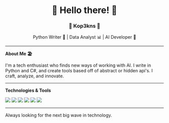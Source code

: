 <h1 align="center">🌴 Hello there! 🌴</h1>

<h3 align="center">🌊 Kop3kns 🌊</h3>
<p align="center">
  Python Writer 🐍 | Data Analyst 📊 | AI Developer 🤖
</p>

---

**About Me 🏖️**

I'm a tech enthusiast who finds new ways of working with AI. I write in Python and C#, and create tools based off of abstract or hidden api's. I craft, analyze, and innovate.

---

**Technologies & Tools**

![](https://img.shields.io/badge/Code-Python-blue?style=for-the-badge&logo=python)
![](https://img.shields.io/badge/Code-C%23-blue?style=for-the-badge&logo=c-sharp)
![](https://img.shields.io/badge/Tool-Pandas-orange?style=for-the-badge&logo=pandas)
![](https://img.shields.io/badge/Tool-Xbox%20GDK-green?style=for-the-badge&logo=xbox)
![](https://img.shields.io/badge/Platform-TensorFlow-yellow?style=for-the-badge&logo=tensorflow)
![](https://img.shields.io/badge/Editor-VSCode-blue?style=for-the-badge&logo=visual-studio-code)

---

Always looking for the next big wave in technology.
